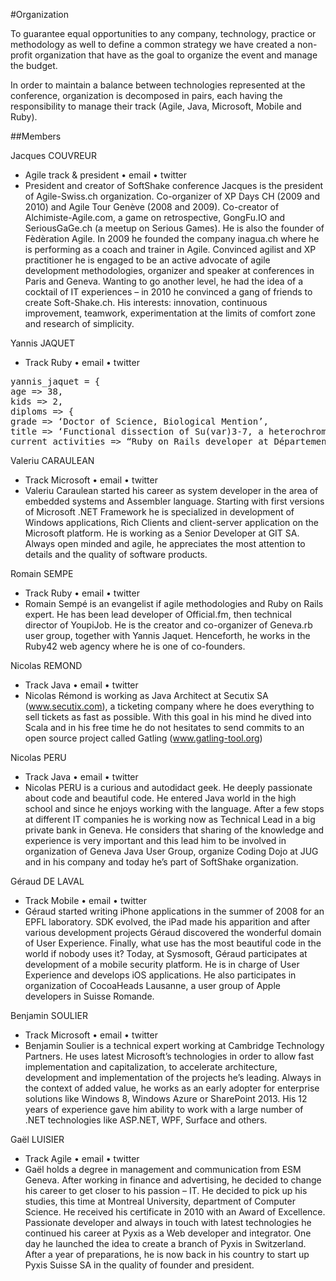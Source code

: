 #Organization

To guarantee equal opportunities to any company, technology, practice or methodology as well to define a common strategy we have created a non-profit organization that have as the goal to organize the event and manage the budget.

In order to maintain a balance between technologies represented at the conference, organization is decomposed in pairs, each having the responsibility to manage their track (Agile, Java, Microsoft, Mobile and Ruby).

##Members

Jacques COUVREUR

 - Agile track & president • email • twitter
 - President and creator  of SoftShake conference
Jacques is the president of Agile-Swiss.ch organization. Co-organizer of XP Days CH (2009 and 2010) and Agile Tour Genève (2008 and 2009). Co-creator of Alchimiste-Agile.com, a game on retrospective, GongFu.IO and SeriousGaGe.ch (a meetup on Serious Games). He is also the founder of Fèdèration Agile. In 2009 he founded the company inagua.ch where he is performing as a coach and trainer in Agile. Convinced agilist and XP practitioner he is engaged to be an active advocate of agile development methodologies, organizer and speaker at conferences in Paris and Geneva. Wanting to go another level, he had the idea of a cocktail of IT experiences – in 2010 he convinced a gang of friends to create Soft-Shake.ch.
His interests: innovation, continuous improvement, teamwork, experimentation at the limits of comfort zone and research of simplicity.

Yannis JAQUET

 - Track Ruby • email • twitter 

<pre>
yannis_jaquet = {
age => 38,
kids => 2,
diploms => {
grade => ‘Doctor of Science, Biological Mention’,
title => ‘Functional dissection of Su(var)3-7, a heterochromatic protein from Drosophila melanogaster’,date => ‘2004-10-15’ },
current_activities => “Ruby on Rails developer at Département de Génétique & Evolution, Université de Genève”, “Co-organizer of Geneva.rb user group with Romain Sempé” }
</pre>

Valeriu CARAULEAN

 - Track Microsoft • email • twitter
 - Valeriu Caraulean started his career as system developer in the area of embedded systems and Assembler language. Starting with first versions of Microsoft .NET Framework he is specialized in development of Windows applications, Rich Clients and client-server application on the Microsoft platform. He is working as a Senior Developer at GIT SA. Always open minded and agile, he appreciates the most attention to details and the quality of software products.

Romain SEMPE

 - Track Ruby • email • twitter
 - Romain Sempé is an evangelist if agile methodologies and Ruby on Rails expert. He has been lead developer of Official.fm, then technical director of YoupiJob. He is the creator and co-organizer of Geneva.rb user group, together with Yannis Jaquet. Henceforth, he works in the Ruby42 web agency where he is one of co-founders.

Nicolas REMOND

 - Track Java • email • twitter
 - Nicolas Rémond is working as Java Architect at Secutix SA (www.secutix.com), a ticketing company where he does everything to sell tickets as fast as possible. With this goal in his mind he dived into Scala and in his free time he do not hesitates to send commits to an open source project called Gatling (www.gatling-tool.org)

Nicolas PERU

 - Track Java • email • twitter 
 - Nicolas PERU is a curious and autodidact geek. He deeply passionate about code and beautiful code. He entered Java world in the high school and since he enjoys working with the language. After a few stops at different IT companies he is working now as Technical Lead in a big private bank in Geneva. He considers that sharing of the knowledge and experience is very important and this lead him to be involved in organization of Geneva Java User Group, organize Coding Dojo at JUG and in his company and today he’s part of SoftShake organization.

Géraud DE LAVAL

 - Track Mobile • email • twitter
 - Géraud started writing iPhone applications in the summer of 2008 for an EPFL laboratory. SDK evolved, the iPad made his apparition and after various development projects Géraud discovered the wonderful domain of User Experience. Finally, what use has the most beautiful code in the world if nobody uses it? Today, at Sysmosoft, Géraud participates at development of a mobile security platform. He is in charge of User Experience and develops iOS applications. He also participates in organization of CocoaHeads Lausanne, a user group of Apple developers in Suisse Romande.

Benjamin SOULIER

 - Track Microsoft • email • twitter
 - Benjamin Soulier is a technical expert working at Cambridge Technology Partners. He uses latest Microsoft’s technologies in order to allow fast implementation and capitalization, to accelerate architecture, development and implementation of the projects he’s leading. Always in the context of added value, he works as an early adopter for enterprise solutions like Windows 8, Windows Azure or SharePoint 2013. His 12 years of experience gave him ability to work with a large number of .NET technologies like ASP.NET, WPF, Surface and others.

Gaël LUISIER

 - Track Agile • email • twitter
 - Gaël holds a degree in management and communication from ESM Geneva. After working in finance and advertising, he decided to change his career to get closer to his passion – IT. He decided to pick up his studies, this time at Montreal University, department of Computer Science. He received his certificate in 2010 with an Award of Excellence. Passionate developer and always in touch with latest technologies he continued his career at Pyxis as a Web developer and integrator. One day he launched the idea to create a branch of Pyxis in Switzerland. After a year of preparations, he is now back in his country to start up Pyxis Suisse SA in the quality of founder and president.
